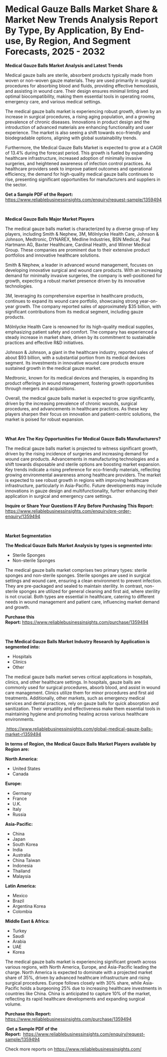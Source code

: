 <p><h1>Medical Gauze Balls Market Share & Market New Trends Analysis Report By Type, By Application, By End-use, By Region, And Segment Forecasts, 2025 - 2032</h1></p><p><strong>Medical Gauze Balls Market Analysis and Latest Trends</strong></p>
<p><p>Medical gauze balls are sterile, absorbent products typically made from woven or non-woven gauze materials. They are used primarily in surgical procedures for absorbing blood and fluids, providing effective hemostasis, and assisting in wound care. Their design ensures minimal linting and optimal biocompatibility, making them essential tools in operating rooms, emergency care, and various medical settings.</p><p>The medical gauze balls market is experiencing robust growth, driven by an increase in surgical procedures, a rising aging population, and a growing prevalence of chronic diseases. Innovations in product design and the introduction of advanced materials are enhancing functionality and user experience. The market is also seeing a shift towards eco-friendly and biodegradable options, aligning with global sustainability trends.</p><p>Furthermore, the Medical Gauze Balls Market is expected to grow at a CAGR of 13.4% during the forecast period. This growth is fueled by expanding healthcare infrastructure, increased adoption of minimally invasive surgeries, and heightened awareness of infection control practices. As healthcare providers seek to improve patient outcomes and operational efficiency, the demand for high-quality medical gauze balls continues to rise, presenting significant opportunities for manufacturers and suppliers in the sector.</p></p>
<p><strong>Get a Sample PDF of the Report:&nbsp;</strong> <a href="https://www.reliablebusinessinsights.com/enquiry/request-sample/1359494?utm_campaign=2811&utm_medium=2&utm_source=Github&utm_content=ia&utm_term=22032025&utm_id=medical-gauze-balls">https://www.reliablebusinessinsights.com/enquiry/request-sample/1359494</a></p>
<p>&nbsp;</p>
<p><strong>Medical Gauze Balls Major Market Players</strong></p>
<p><p>The medical gauze balls market is characterized by a diverse group of key players, including Smith & Nephew, 3M, Mölnlycke Health Care, Johnson & Johnson, Medtronic, DYNAREX, Medline Industries, BSN Medical, Paul Hartmann AG, Baxter Healthcare, Cardinal Health, and Winner Medical Group. These companies are prominent due to their extensive product portfolios and innovative healthcare solutions.</p><p>Smith & Nephew, a leader in advanced wound management, focuses on developing innovative surgical and wound care products. With an increasing demand for minimally invasive surgeries, the company is well-positioned for growth, expecting a robust market presence driven by its innovative technologies.</p><p>3M, leveraging its comprehensive expertise in healthcare products, continues to expand its wound care portfolio, showcasing strong year-on-year growth. The company reported sales of approximately $35 billion, with significant contributions from its medical segment, including gauze products.</p><p>Mölnlycke Health Care is renowned for its high-quality medical supplies, emphasizing patient safety and comfort. The company has experienced a steady increase in market share, driven by its commitment to sustainable practices and effective R&D initiatives.</p><p>Johnson & Johnson, a giant in the healthcare industry, reported sales of about $93 billion, with a substantial portion from its medical devices segment. Its investments in innovative wound care products ensure sustained growth in the medical gauze market.</p><p>Medtronic, known for its medical devices and therapies, is expanding its product offerings in wound management, fostering growth opportunities through mergers and acquisitions.</p><p>Overall, the medical gauze balls market is expected to grow significantly, driven by the increasing prevalence of chronic wounds, surgical procedures, and advancements in healthcare practices. As these key players sharpen their focus on innovation and patient-centric solutions, the market is poised for robust expansion.</p></p>
<p>&nbsp;</p>
<p><strong>What Are The Key Opportunities For Medical Gauze Balls Manufacturers?</strong></p>
<p><p>The medical gauze balls market is projected to witness significant growth, driven by the rising incidence of surgeries and increasing demand for wound care products. Advancements in manufacturing technologies and a shift towards disposable and sterile options are boosting market expansion. Key trends indicate a rising preference for eco-friendly materials, reflecting growing environmental awareness among healthcare providers. The market is expected to see robust growth in regions with improving healthcare infrastructure, particularly in Asia-Pacific. Future developments may include innovations in gauze design and multifunctionality, further enhancing their application in surgical and emergency care settings.</p></p>
<p><strong>Inquire or Share Your Questions If Any Before Purchasing This Report:</strong> <a href="https://www.reliablebusinessinsights.com/enquiry/pre-order-enquiry/1359494?utm_campaign=2811&utm_medium=2&utm_source=Github&utm_content=ia&utm_term=22032025&utm_id=medical-gauze-balls">https://www.reliablebusinessinsights.com/enquiry/pre-order-enquiry/1359494</a></p>
<p>&nbsp;</p>
<p><strong>Market Segmentation</strong></p>
<p><strong>The Medical Gauze Balls Market Analysis by types is segmented into:</strong></p>
<p><ul><li>Sterile Sponges</li><li>Non-sterile Sponges</li></ul></p>
<p><p>The medical gauze balls market comprises two primary types: sterile sponges and non-sterile sponges. Sterile sponges are used in surgical settings and wound care, ensuring a clean environment to prevent infection. They are pre-packaged and sealed to maintain sterility. In contrast, non-sterile sponges are utilized for general cleaning and first aid, where sterility is not crucial. Both types are essential in healthcare, catering to different needs in wound management and patient care, influencing market demand and growth.</p></p>
<p><strong>Purchase this Report:&nbsp;</strong><a href="https://www.reliablebusinessinsights.com/purchase/1359494?utm_campaign=2811&utm_medium=2&utm_source=Github&utm_content=ia&utm_term=22032025&utm_id=medical-gauze-balls">https://www.reliablebusinessinsights.com/purchase/1359494</a></p>
<p>&nbsp;</p>
<p><strong>The Medical Gauze Balls Market Industry Research by Application is segmented into:</strong></p>
<p><ul><li>Hospitals</li><li>Clinics</li><li>Other</li></ul></p>
<p><p>The medical gauze balls market serves critical applications in hospitals, clinics, and other healthcare settings. In hospitals, gauze balls are commonly used for surgical procedures, absorb blood, and assist in wound care management. Clinics utilize them for minor procedures and first aid treatments. Additionally, other markets, such as emergency medical services and dental practices, rely on gauze balls for quick absorption and sanitization. Their versatility and effectiveness make them essential tools in maintaining hygiene and promoting healing across various healthcare environments.</p></p>
<p><a href="https://www.reliablebusinessinsights.com/global-medical-gauze-balls-market-r1359494?utm_campaign=2811&utm_medium=2&utm_source=Github&utm_content=ia&utm_term=22032025&utm_id=medical-gauze-balls">&nbsp;https://www.reliablebusinessinsights.com/global-medical-gauze-balls-market-r1359494</a></p>
<p><strong>In terms of Region, the Medical Gauze Balls Market Players available by Region are:</strong></p>
<p>
    <p> <strong> North America: </strong>
        <ul>
            <li>United States</li>
            <li>Canada</li>
        </ul>
        </p> 
    <p> <strong> Europe: </strong>
        <ul>
            <li>Germany</li>
            <li>France</li>
            <li>U.K.</li>
            <li>Italy</li>
            <li>Russia</li>
        </ul>
        </p> 
    <p> <strong> Asia-Pacific: </strong>
        <ul>
            <li>China</li>
            <li>Japan</li>
            <li>South Korea</li>
            <li>India</li>
            <li>Australia</li>
            <li>China Taiwan</li>
            <li>Indonesia</li>
            <li>Thailand</li>
            <li>Malaysia</li>
        </ul>
        </p> 
    <p> <strong> Latin America: </strong>
        <ul>
            <li>Mexico</li>
            <li>Brazil</li>
            <li>Argentina Korea</li>
            <li>Colombia</li>
        </ul>
        </p> 
    <p> <strong> Middle East & Africa: </strong>
        <ul>
            <li>Turkey</li>
            <li>Saudi</li>
            <li>Arabia</li>
            <li>UAE</li>
            <li>Korea</li>
        </ul>
    </p>
    </p>
<p><p>The medical gauze balls market is experiencing significant growth across various regions, with North America, Europe, and Asia-Pacific leading the charge. North America is expected to dominate with a projected market share of 35%, driven by advanced healthcare infrastructure and rising surgical procedures. Europe follows closely with 30% share, while Asia-Pacific holds a burgeoning 25% due to increasing healthcare investments in countries like China. China is anticipated to capture 10% of the market, reflecting its rapid healthcare developments and expanding surgical volume.</p></p>
<p><strong>Purchase this Report: </strong><a href="https://www.reliablebusinessinsights.com/purchase/1359494?utm_campaign=2811&utm_medium=2&utm_source=Github&utm_content=ia&utm_term=22032025&utm_id=medical-gauze-balls">https://www.reliablebusinessinsights.com/purchase/1359494</a></p>
<p>&nbsp;<strong>Get a Sample PDF of the Report:&nbsp;&nbsp;</strong><a href="https://www.reliablebusinessinsights.com/enquiry/request-sample/1359494?utm_campaign=2811&utm_medium=2&utm_source=Github&utm_content=ia&utm_term=22032025&utm_id=medical-gauze-balls">https://www.reliablebusinessinsights.com/enquiry/request-sample/1359494</a></p>
<p><strong></strong></p>
<p>Check more reports on <a href="https://www.reliablebusinessinsights.com/?utm_campaign=2811&utm_medium=2&utm_source=Github&utm_content=ia&utm_term=22032025&utm_id=medical-gauze-balls">https://www.reliablebusinessinsights.com/</a></p>